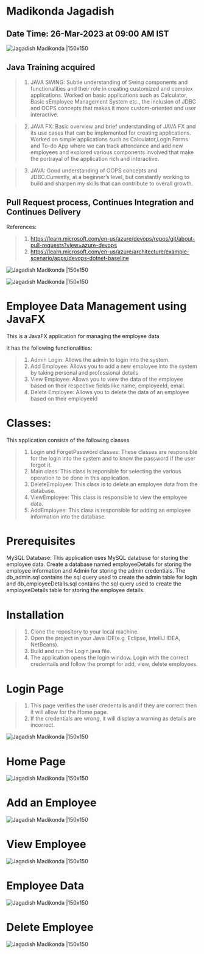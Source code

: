 # Madikonda Jagadish

## Date Time: 26-Mar-2023 at 09:00 AM IST

![Jagadish Madikonda |150x150](./Images/mjr.png)

## Java Training acquired

> 1. JAVA SWING: Subtle understanding of Swing components and functionalities and their role in creating customized and complex applications. Worked on basic applications such as Calculator, Basic sEmployee Management System etc., the inclusion of JDBC and OOPS concepts that makes it more custom-oriented and user interactive.

> 2. JAVA FX: Basic overview and brief understanding of JAVA FX and its use cases that can be implemented for creating applications. Worked on simple applications such as Calculator,Login Forms and To-do App where we can track attendance and add new employees and explored various components involved that make the portrayal of the application rich and interactive.

> 3. JAVA: Good understanding of OOPS concepts and JDBC.Currently, at a beginner’s level, but constantly working to build and sharpen my skills that can contribute to overall growth.

## Pull Request process, Continues Integration and Continues Delivery

References:

> 1. https://learn.microsoft.com/en-us/azure/devops/repos/git/about-pull-requests?view=azure-devops
> 2. https://learn.microsoft.com/en-us/azure/architecture/example-scenario/apps/devops-dotnet-baseline

![Jagadish Madikonda |150x150](./Images/Devops-Image.png)

![Jagadish Madikonda |150x150](./Images/Image1.png)

#  Employee Data Management using JavaFX

This is a JavaFX application for managing the employee data

It has the following functionalities:

  >1. Admin Login: Allows the admin to login into the system.
  >2. Add Employee: Allows you to add a new employee into the system by taking personal and professional details
  >3. View Employee: Allows you to view the data of the employee based on their respective fields like name, employeeId, email.
  >4. Delete Employee: Allows you to delete the data of an employee based on their employeeId

# Classes:
 This application consists of the following classes

 >1. Login and ForgetPassword classes: These classes are responsible for the login into the system and to know the password if the user forgot it. 
 >2. Main class: This class is reponsible for selecting the various operation to be done in this application.
 >3. DeleteEmployee: This class is to delete an employee data from the database.
 >4. ViewEmployee: This class is responsible to view the employee data.
 >5. AddEmployee: This class is responsible for adding an employee information into the database.

# Prerequisites

MySQL Database: This application uses MySQL database for storing the employee data. Create a database named employeeDetails for storing the employee information and Admin for storing the admin credentials. The db_admin.sql contains the sql query used to create the admin table for login and db_employeeDetails.sql contains the sql query used to create the employeeDetails table for storing the employee details. 

# Installation

 >1. Clone the repository to your local machine.
 >2. Open the project in your Java IDE(e.g. Eclipse, IntelliJ IDEA, NetBeans).
 >3. Build and run the Login.java file.
 >4. The application opens the login window. Login with the correct credentails and follow the prompt for add, view, delete employees.

# Login Page 

 >1. This page verifies the user credentails and if they are correct then it will allow for the Home page.
 >2. If the credentials are wrong, it will display a warning as details are incorrect.

![Jagadish Madikonda |150x150](./Images/login-page.png)

# Home Page

![Jagadish Madikonda |150x150](./Images/Main-page.png)

# Add an Employee

![Jagadish Madikonda |150x150](./Images/Add-employee.png)

# View Employee

![Jagadish Madikonda |150x150](./Images/view-employee.png)

# Employee Data

![Jagadish Madikonda |150x150](./Images/employee-data.png)

# Delete Employee

![Jagadish Madikonda |150x150](./Images/delete-employee.png)


